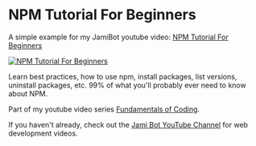 # NPM Tutorial For Beginners

A simple example for my JamiBot youtube video: [NPM Tutorial For Beginners](https://youtu.be/mzs-N5hXGuQ)

[![NPM Tutorial For Beginners](https://img.youtube.com/vi/mzs-N5hXGuQ/mqdefault.jpg)](https://youtu.be/mzs-N5hXGuQ)

Learn best practices, how to use npm, install packages, list versions, uninstall packages, etc. 99% of what you'll probably ever need to know about NPM.

Part of my youtube video series [Fundamentals of Coding](https://www.youtube.com/playlist?list=PLrg1HIcSWTqiY6AqrpOwq5wYeEKnSXMHM).

If you haven't already, check out the [Jami Bot YouTube Channel](https://youtube.com/c/JamiBot) for web development videos.

